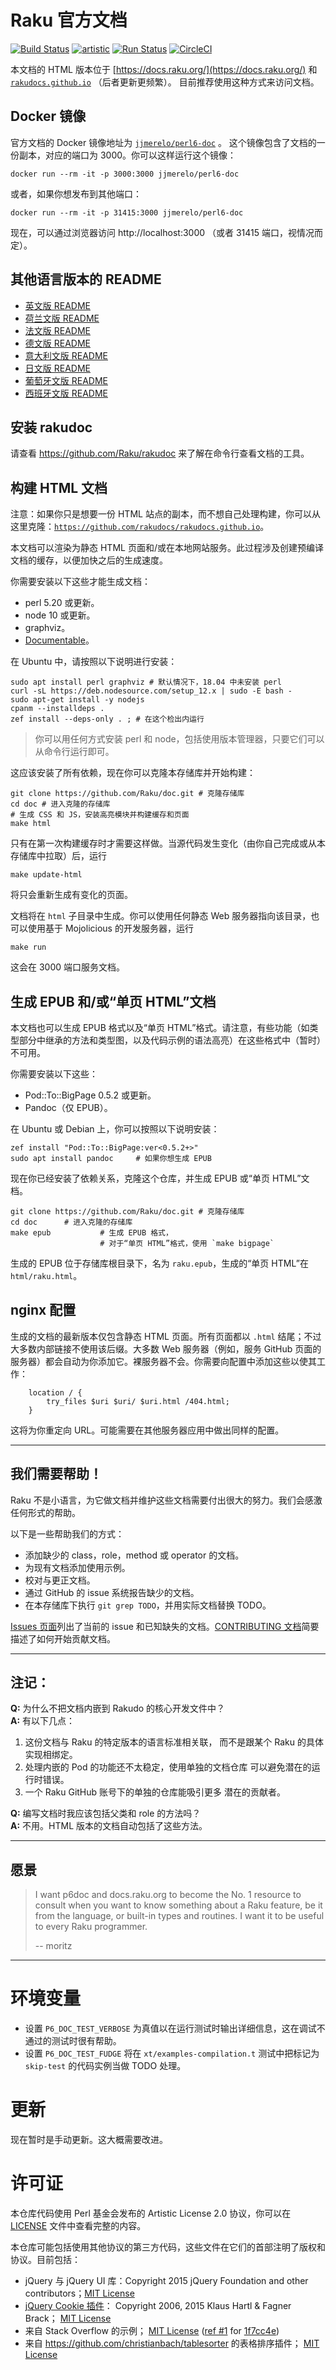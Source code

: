 # Raku 官方文档

[![Build Status](https://travis-ci.org/Raku/doc.svg?branch=master)](https://travis-ci.org/Raku/doc) [![artistic](https://img.shields.io/badge/license-Artistic%202.0-blue.svg?style=flat)](https://opensource.org/licenses/Artistic-2.0) [![Run Status](https://api.shippable.com/projects/591e99923f2f790700098a30/badge?branch=master)](https://app.shippable.com/github/Raku/doc) [![CircleCI](https://circleci.com/gh/Raku/doc.svg?style=shield)](https://circleci.com/gh/Raku/doc/tree/master)

本文档的 HTML 版本位于 [https://docs.raku.org/](https://docs.raku.org/) 和
[`rakudocs.github.io`](https://rakudocs.github.io) （后者更新更频繁）。
目前推荐使用这种方式来访问文档。

## Docker 镜像

官方文档的 Docker 镜像地址为 [`jjmerelo/perl6-doc`](https://hub.docker.com/r/jjmerelo/perl6-doc) 。
这个镜像包含了文档的一份副本，对应的端口为 3000。你可以这样运行这个镜像：

    docker run --rm -it -p 3000:3000 jjmerelo/perl6-doc

或者，如果你想发布到其他端口：

    docker run --rm -it -p 31415:3000 jjmerelo/perl6-doc

现在，可以通过浏览器访问 http://localhost:3000 （或者 31415 端口，视情况而定）。

## 其他语言版本的 README

* [英文版 README](../../../README.md)
* [荷兰文版 README](../nl/README.nl.md)
* [法文版 README](../fr/README.fr.md)
* [德文版 README](../de/README.de.md)
* [意大利文版 README](../it/README.it.md)
* [日文版 README](../jp/README.jp.md)
* [葡萄牙文版 README](../pt/README.pt.md)
* [西班牙文版 README](../es/README.es.md)

## 安装 rakudoc

请查看 https://github.com/Raku/rakudoc 来了解在命令行查看文档的工具。

## 构建 HTML 文档

注意：如果你只是想要一份 HTML 站点的副本，而不想自己处理构建，你可以从这里克隆：[`https://github.com/rakudocs/rakudocs.github.io`](https://github.com/rakudocs/rakudocs.github.io)。

本文档可以渲染为静态 HTML 页面和/或在本地网站服务。此过程涉及创建预编译文档的缓存，以便加快之后的生成速度。

你需要安装以下这些才能生成文档：

* perl 5.20 或更新。
* node 10 或更新。
* graphviz。
* [Documentable](https://github.com/Raku/Documentable)。

在 Ubuntu 中，请按照以下说明进行安装：

    sudo apt install perl graphviz # 默认情况下，18.04 中未安装 perl
    curl -sL https://deb.nodesource.com/setup_12.x | sudo -E bash -
    sudo apt-get install -y nodejs
    cpanm --installdeps .
    zef install --deps-only . ; # 在这个检出内运行

> 你可以用任何方式安装 perl 和 node，包括使用版本管理器，只要它们可以从命令行运行即可。

这应该安装了所有依赖，现在你可以克隆本存储库并开始构建：

    git clone https://github.com/Raku/doc.git # 克隆存储库
    cd doc # 进入克隆的存储库
    # 生成 CSS 和 JS，安装高亮模块并构建缓存和页面
    make html

只有在第一次构建缓存时才需要这样做。当源代码发生变化（由你自己完成或从本存储库中拉取）后，运行

    make update-html

将只会重新生成有变化的页面。

文档将在 `html` 子目录中生成。你可以使用任何静态 Web 服务器指向该目录，也可以使用基于 Mojolicious 的开发服务器，运行

    make run

这会在 3000 端口服务文档。

## 生成 EPUB 和/或“单页 HTML”文档

本文档也可以生成 EPUB 格式以及“单页 HTML”格式。请注意，有些功能（如类型部分中继承的方法和类型图，以及代码示例的语法高亮）在这些格式中（暂时）不可用。

你需要安装以下这些：

* Pod::To::BigPage 0.5.2 或更新。
* Pandoc（仅 EPUB）。

在 Ubuntu 或 Debian 上，你可以按照以下说明安装：

    zef install "Pod::To::BigPage:ver<0.5.2+>"
    sudo apt install pandoc     # 如果你想生成 EPUB

现在你已经安装了依赖关系，克隆这个仓库，并生成 EPUB 或“单页 HTML”文档。

    git clone https://github.com/Raku/doc.git # 克隆存储库
    cd doc      # 进入克隆的存储库
    make epub           # 生成 EPUB 格式，
                        # 对于“单页 HTML”格式，使用 `make bigpage`

生成的 EPUB 位于存储库根目录下，名为 `raku.epub`，生成的“单页 HTML”在 `html/raku.html`。

## nginx 配置

生成的文档的最新版本仅包含静态 HTML 页面。所有页面都以 `.html` 结尾；不过大多数内部链接不使用该后缀。大多数 Web 服务器（例如，服务 GitHub 页面的服务器）都会自动为你添加它。裸服务器不会。你需要向配置中添加这些以使其工作：

```
    location / {
        try_files $uri $uri/ $uri.html /404.html;
    }
```

这将为你重定向 URL。可能需要在其他服务器应用中做出同样的配置。

---------

## 我们需要帮助！

Raku 不是小语言，为它做文档并维护这些文档需要付出很大的努力。我们会感激任何形式的帮助。

以下是一些帮助我们的方式：

 * 添加缺少的 class，role，method 或 operator 的文档。
 * 为现有文档添加使用示例。
 * 校对与更正文档。
 * 通过 GitHub 的 issue 系统报告缺少的文档。
 * 在本存储库下执行 `git grep TODO`，并用实际文档替换 TODO。

[Issues 页面](https://github.com/Raku/doc/issues)列出了当前的 issue 和已知缺失的文档。[CONTRIBUTING 文档](../../../CONTRIBUTING.md)简要描述了如何开始贡献文档。

--------

## 注记：

**Q:** 为什么不把文档内嵌到 Rakudo 的核心开发文件中？<br />
**A:** 有以下几点：

  1. 这份文档与 Raku 的特定版本的语言标准相关联，
     而不是跟某个 Raku 的具体实现相绑定。
  2. 处理内嵌的 Pod 的功能还不太稳定，使用单独的文档仓库
     可以避免潜在的运行时错误。
  3. 一个 Raku GitHub 账号下的单独的仓库能吸引更多
     潜在的贡献者。

**Q:** 编写文档时我应该包括父类和 role 的方法吗？<br />
**A:** 不用。HTML 版本的文档自动包括了这些方法。

--------

## 愿景

> I want p6doc and docs.raku.org to become the No. 1 resource to consult
> when you want to know something about a Raku feature, be it from the
> language, or built-in types and routines. I want it to be useful to every
> Raku programmer.
>
>    -- moritz

--------

# 环境变量

- 设置 `P6_DOC_TEST_VERBOSE` 为真值以在运行测试时输出详细信息，这在调试不通过的测试时很有帮助。
- 设置 `P6_DOC_TEST_FUDGE` 将在 `xt/examples-compilation.t` 测试中把标记为 `skip-test` 的代码实例当做 TODO 处理。

# 更新

现在暂时是手动更新。这大概需要改进。

# 许可证

本仓库代码使用 Perl 基金会发布的 Artistic License 2.0 协议，你可以在 [LICENSE](../../../LICENSE) 文件中查看完整的内容。

本仓库可能包括使用其他协议的第三方代码，这些文件在它们的首部注明了版权和协议。目前包括：

* jQuery 与 jQuery UI 库：Copyright 2015 jQuery Foundation and other contributors；[MIT License](http://creativecommons.org/licenses/MIT)
* [jQuery Cookie 插件](https://github.com/js-cookie/js-cookie)：
  Copyright 2006, 2015 Klaus Hartl & Fagner Brack；
  [MIT License](http://creativecommons.org/licenses/MIT)
* 来自 Stack Overflow 的示例； [MIT License](http://creativecommons.org/licenses/MIT) ([ref #1](http://stackoverflow.com/a/43669837/215487) for [1f7cc4e](https://github.com/Raku/doc/commit/1f7cc4efa0da38b5a9bf544c9b13cc335f87f7f6))
* 来自 https://github.com/christianbach/tablesorter 的表格排序插件；
  [MIT License](http://creativecommons.org/licenses/MIT)
